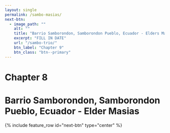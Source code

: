 ```yaml
---
layout: single
permalink: /sambo-masias/
next-btn:
  - image_path: ""
    alt: ""
    title: "Barrio Samborondon, Samborondon Pueblo, Ecuador - Elders Masias and Chavez"
    excerpt: "FILL IN DATE"
    url: "/sambo-trio/"
    btn_label: "Chapter 9"
    btn_class: "btn--primary"
---
```


# Chapter 8
# Barrio Samborondon, Samborondon Pueblo, Ecuador - Elder Masias

{% include feature_row id="next-btn" type="center" %}